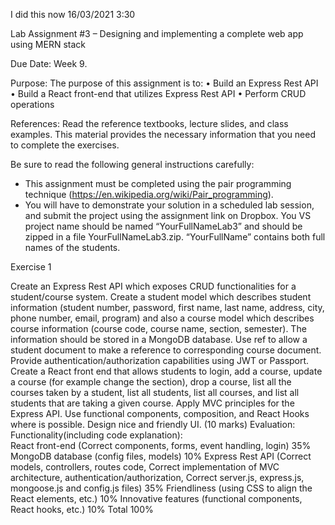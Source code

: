 I did this now 16/03/2021 3:30

Lab Assignment #3 – Designing and implementing a complete web app using MERN stack

Due Date:	Week 9.

Purpose:	The purpose of this assignment is to:
•	Build an Express Rest API
•	Build a React front-end that utilizes Express Rest API
•	Perform CRUD operations

References:	Read the reference textbooks, lecture slides, and class examples. This material provides the necessary information that you need to complete the exercises.

Be sure to read the following general instructions carefully:
- This assignment must be completed using the pair programming technique (https://en.wikipedia.org/wiki/Pair_programming).
- You will have to demonstrate your solution in a scheduled lab session, and submit the project using the assignment link on Dropbox. You VS project name should be named “YourFullNameLab3” and should be zipped in a file YourFullNameLab3.zip. “YourFullName” contains both full names of the students.

Exercise 1

Create an Express Rest API which exposes CRUD functionalities for a student/course system. Create a student model which describes student information (student number, password, first name, last name, address, city, phone number, email, program) and also a course model which describes course information (course code, course name, section, semester). The information should be stored in a MongoDB database. Use ref to allow a student document to make a reference to corresponding course document. Provide authentication/authorization capabilities using JWT or Passport. 
Create a React front end that allows students to login, add a course, update a course (for example change the section), drop a course, list all the courses taken by a student, list all students, list all courses, and list all students that are taking a given course.
Apply MVC principles for the Express API. Use functional components, composition, and React Hooks where is possible. Design nice and friendly UI.
 (10 marks)
Evaluation: 
Functionality(including code explanation):	
React front-end (Correct components, forms, event handling, login)	35%
MongoDB database (config files, models)	10%
Express Rest API (Correct models, controllers, routes code,  Correct implementation of MVC architecture, authentication/authorization, Correct server.js, express.js, mongoose.js and config.js files)	35%
Friendliness (using CSS to align the React elements, etc.)	10%
Innovative features (functional components, React hooks, etc.)	10%
Total	100%

